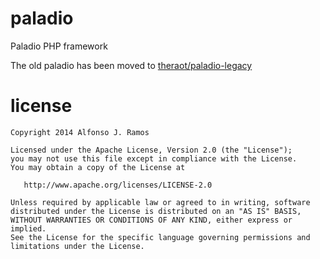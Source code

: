 paladio
=======

Paladio PHP framework

The old paladio has been moved to [theraot/paladio-legacy](https://github.com/theraot/paladio-legacy)

license
=======

    Copyright 2014 Alfonso J. Ramos

    Licensed under the Apache License, Version 2.0 (the "License");
    you may not use this file except in compliance with the License.
    You may obtain a copy of the License at

       http://www.apache.org/licenses/LICENSE-2.0

    Unless required by applicable law or agreed to in writing, software
    distributed under the License is distributed on an "AS IS" BASIS,
    WITHOUT WARRANTIES OR CONDITIONS OF ANY KIND, either express or implied.
    See the License for the specific language governing permissions and
    limitations under the License.
